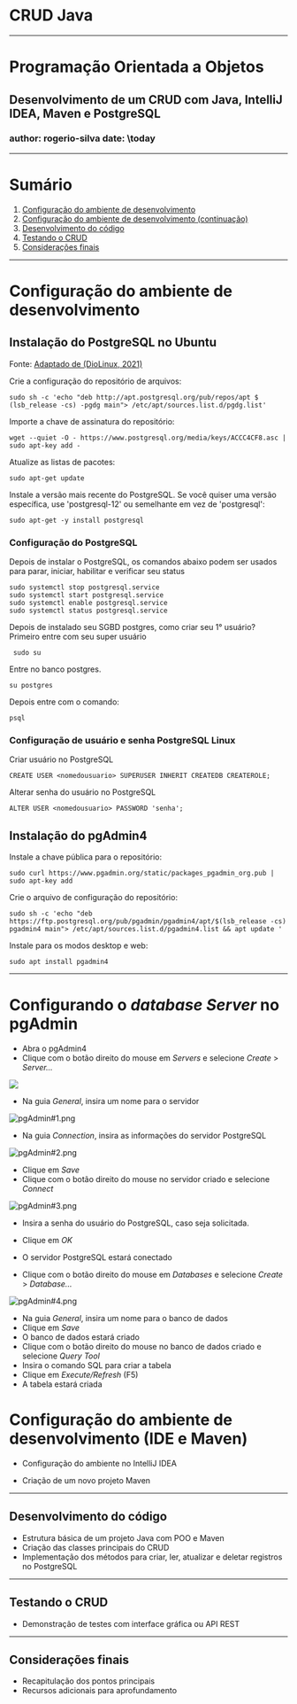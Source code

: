 # CRUD  Java

---

# Programação Orientada a Objetos

## Desenvolvimento de um CRUD com Java, IntelliJ IDEA, Maven e PostgreSQL

### author: rogerio-silva date: \today
---

# Sumário

1. [Configuração do ambiente de desenvolvimento](#configuração-do-ambiente-de-desenvolvimento)
2. [Configuração do ambiente de desenvolvimento (continuação)](#configuração-do-ambiente-de-desenvolvimento-continuação)
3. [Desenvolvimento do código](#desenvolvimento-do-código)
4. [Testando o CRUD](#testando-o-crud)
5. [Considerações finais](#considerações-finais)

---

# Configuração do ambiente de desenvolvimento

## Instalação do PostgreSQL no Ubuntu
Fonte: [Adaptado de (DioLinux, 2021)](https://www.dio.me/articles/instale-o-postgresql-com-pgadmin4-no-ubuntu-2004)

Crie a configuração do repositório de arquivos:
```shell
sudo sh -c 'echo "deb http://apt.postgresql.org/pub/repos/apt $ (lsb_release -cs) -pgdg main"> /etc/apt/sources.list.d/pgdg.list' 
```
Importe a chave de assinatura do repositório:
```shell
wget --quiet -O - https://www.postgresql.org/media/keys/ACCC4CF8.asc | sudo apt-key add -
```
Atualize as listas de pacotes:
```shell
sudo apt-get update
```
Instale a versão mais recente do PostgreSQL.
Se você quiser uma versão específica, use 'postgresql-12' ou semelhante em vez de 'postgresql':
```shell 
sudo apt-get -y install postgresql
```
### Configuração do PostgreSQL
Depois de instalar o PostgreSQL, os comandos abaixo podem ser usados ​​para parar, iniciar, habilitar e verificar seu status
```
sudo systemctl stop postgresql.service 
sudo systemctl start postgresql.service
sudo systemctl enable postgresql.service
sudo systemctl status postgresql.service 
```
Depois de instalado seu SGBD postgres, como criar seu 1° usuário?
Primeiro entre com seu super usuário
```shell
 sudo su 
 ```
Entre no banco postgres.
```shell
su postgres
```
Depois entre com o comando:
```shell
psql
```
### Configuração de usuário e senha PostgreSQL Linux
Criar usuário no PostgreSQL
```postgresql
CREATE USER <nomedousuario> SUPERUSER INHERIT CREATEDB CREATEROLE;
```
Alterar senha do usuário no PostgreSQL
```postgresql
ALTER USER <nomedousuario> PASSWORD 'senha';
```

## Instalação do pgAdmin4
Instale a chave pública para o repositório:
```shell
sudo curl https://www.pgadmin.org/static/packages_pgadmin_org.pub | sudo apt-key add
```
Crie o arquivo de configuração do repositório:
```shell
sudo sh -c 'echo "deb https://ftp.postgresql.org/pub/pgadmin/pgadmin4/apt/$(lsb_release -cs) pgadmin4 main"> /etc/apt/sources.list.d/pgadmin4.list && apt update '
```
Instale para os modos desktop e web:
```shell
sudo apt install pgadmin4
```
---

# Configurando o *database Server* no pgAdmin

- Abra o pgAdmin4
- Clique com o botão direito do mouse em *Servers* e selecione *Create* > *Server...*

![](img/pgAdmin#1.png)

- Na guia *General*, insira um nome para o servidor

![pgAdmin#1.png](img%2FpgAdmin%231.png)

- Na guia *Connection*, insira as informações do servidor PostgreSQL

![pgAdmin#2.png](img%2FpgAdmin%232.png)

- Clique em *Save*
- Clique com o botão direito do mouse no servidor criado e selecione *Connect*

![pgAdmin#3.png](img%2FpgAdmin%233.png)

- Insira a senha do usuário do PostgreSQL, caso seja solicitada.
- Clique em *OK*

- O servidor PostgreSQL estará conectado
- Clique com o botão direito do mouse em *Databases* e selecione *Create* > *Database...*

![pgAdmin#4.png](img%2FpgAdmin%234.png)

- Na guia *General*, insira um nome para o banco de dados
- Clique em *Save*
- O banco de dados estará criado
- Clique com o botão direito do mouse no banco de dados criado e selecione *Query Tool*
- Insira o comando SQL para criar a tabela
- Clique em *Execute/Refresh* (F5)
- A tabela estará criada



# Configuração do ambiente de desenvolvimento (IDE e Maven)
- Configuração do ambiente no IntelliJ IDEA
 
- Criação de um novo projeto Maven

---

## Desenvolvimento do código

- Estrutura básica de um projeto Java com POO e Maven
- Criação das classes principais do CRUD
- Implementação dos métodos para criar, ler, atualizar e deletar registros no PostgreSQL

---

## Testando o CRUD

- Demonstração de testes com interface gráfica ou API REST

---

## Considerações finais

- Recapitulação dos pontos principais
- Recursos adicionais para aprofundamento